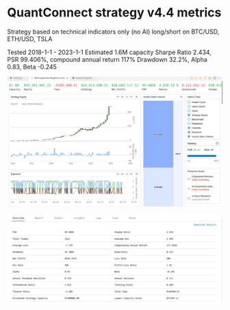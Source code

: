 # QuantConnect strategy v4.4 metrics

Strategy based on technical indicators only (no AI) long/short on BTC/USD, ETH/USD, TSLA

Tested 2018-1-1 - 2023-1-1
Estimated 1.6M capacity
Sharpe Ratio 2.434, PSR 99.406%, compound annual return 117%
Drawdown 32.2%, Alpha 0.83, Beta -0.245

![stats 1](./4.4_1.png?raw=true "Stats 1")

![stats 2](./4.4_2.png?raw=true "Stats 2")
